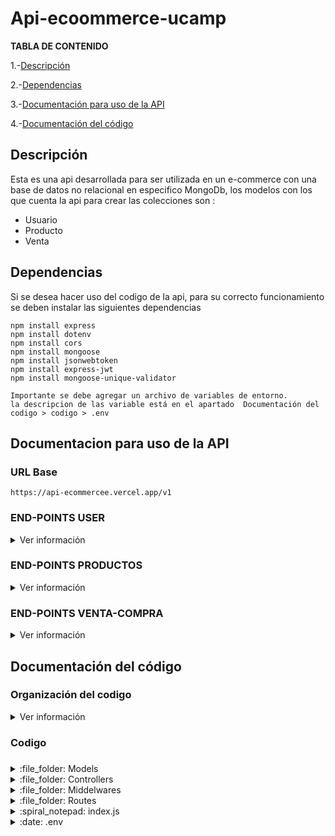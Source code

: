 # Api-ecoommerce-ucamp

**TABLA DE CONTENIDO**

1.-[Descripción](#Descripción)

2.-[Dependencias](#Dependencias)

3.-[Documentación para uso de la API](#Documentacion-para-uso-de-la-api)

4.-[Documentación del código](#Documentación-del-código)

## Descripción
Esta es una api desarrollada para ser utilizada en un e-commerce con una base de datos no relacional en especifico MongoDb, los modelos con los que cuenta la api para crear las colecciones son :
- Usuario
- Producto
- Venta

## Dependencias
Si se desea hacer uso del codigo de la api, para su correcto funcionamiento se deben instalar las siguientes dependencias 

    npm install express 
    npm install dotenv
    npm install cors
    npm install mongoose  
    npm install jsonwebtoken
    npm install express-jwt
    npm install mongoose-unique-validator
    
```
Importante se debe agregar un archivo de variables de entorno.
la descripcion de las variable está en el apartado  Documentación del codigo > codigo > .env 
```

## Documentacion para uso de la API
### URL Base
`https://api-ecommercee.vercel.app/v1`


### **END-POINTS USER**

<details>
	
  <summary>Ver información</summary>
	
---
#### Registro de usuarios
> Este recurso permite crear un nuevo usuario 
<details>
  <summary>Ver información</summary>
	
###### End point
```http
  POST /user/
```

###### Body Request
```json
Formato Json
{
	"name": "Frank",
	"surname": "Aveiga",
	"mail": "prueba@prueba.com",
	"city":"Guayaquil",
	"age": 29,
	"password":"contrasena",
	"img": "url"
}
```
###### Response
```javascript
{
    "mensaje": "Usuario Creado",
    "detalles": {
        "idUser": "635cd92b96e01a1c9db455c1",
        "type": "customer",
        "token": "eyJhbGciOiJIUzI1NiIsInR5cCI6IkpXVCJ9.eyJpZFVzZXIiOiI2MzVjZDkyYjk2ZTAxYTFjOWRiNDU1YzEiLCJ0eXBlIjoiY3VzdG9tZXIiLCJpYXQiOjE2NjcwMjkyOTN9.c7WNCjOeOmOWMxusie7zR18LLvo5nTm1s6eXirLC81c"
    }
}
```
</details>
	
---
#### Login de usuario
> Este recurso permite logear al usuario generando un token de autorización
<details>
  <summary>Ver información</summary>
	
###### End point
```http
  POST /user/login
```

###### Body Request
```json
Formato Json
{
	"mail": "prueba@prueba.com",
	"password":"contrasena"
}
```

###### Response
```javascript
{
    "mensaje": "Login correcto",
    "detalles": "eyJhbGciOiJIUzI1NiIsInR5cCI6IkpXVCJ9.eyJpZFVzZXIiOiI2MzVjZDkyYjk2ZTAxYTFjOWRiNDU1YzEiLCJ0eXBlIjoiY3VzdG9tZXIiLCJpYXQiOjE2NjcwMjk0ODF9.ZHq7vv26JHaIltYTU45JnOrPfUNGhiYRUIatKFnvSPU"
}
```
</details>

---
#### Obtener todos los usuarios
> Este recurso devuelve los datos de los usuarios. **Solo podras usar esta ruta cuando este estes logeado como administrador** 
<details>
  <summary>Ver información</summary>
	
###### End point	
```http
  GET /user/getAll
```

###### Header Request
| KEY  |VALUE   |
| ------------ | ------------ |
| Authorization| Bearer (token de admin)  |

###### Response
```javascript
"mensaje": "Usuarios encontrados",
    "detalles": [
        {
             "_id": "635cd92b96e01a1c9db455c1",
            "name": "Frank",
            "mail": "prueba@prueba.com",
            "age": 29,
            "type": "customer",
            "img": "url"
        },
        {
            "_id": "635cd92b96e01a1c9db455c1",
            "name": "Frank",
            "mail": "prueba@prueba.com",
            "age": 29,
            "type": "customer",
            "img": "url"
        }
    ]
}
```
</details>	
	
---
	
	
#### Obtener los datos del usuario logeado
> Este recurso devuelve los datos del usuario logead. **Solo podras usar esta ruta cuando estes logeado ya que tendras el token de login** 

<details>
  <summary>Ver información</summary>

###### End point
```http
  -POST /user/
```



###### Header Request
| KEY  |VALUE   |
| ------------ | ------------ |
| Authorization| Bearer (token)  |

###### Response
```javascript
"mensaje": "Usuarios encontrados",
    "detalles": [
        {
             "_id": "635cd92b96e01a1c9db455c1",
            "name": "Frank",
            "mail": "prueba@prueba.com",
            "age": 29,
            "type": "customer",
            "img": "url"
        }
    ]
}
```
</details>

---
	
#### Obtener los datos de un usuario a través de uno de sus atributos 
> Este recurso devuelve los datos de los usuarios que cumplan con los parametros a travez del body. **Solo podras usar esta ruta cuando estes logeado como administrador** 
	
<details>
 <summary>Ver información</summary>
	
###### End point
	
```http
  GET /user/filtrar
```


###### Header Request
| KEY  |VALUE   |
| ------------ | ------------ |
| Authorization| Bearer (token de administrador)  |

###### Body Request (puedes buscar con cualquier atributo en esta ocación lo haremos con la edad)
```json
Formato Json
{
	"age": 29,
}
```

###### Response
```javascript
"mensaje": "Usuarios encontrados",
    "detalles": [
        {
             "_id": "635cd92b96e01a1c9db455c1",
            "name": "Frank",
            "mail": "prueba@prueba.com",
            "age": 29,
            "type": "customer",
            "img": "url"
        },
         {
             "_id": "635cd92b96e0qwe4rqwerr4",
            "name": "Frank",
            "mail": "prueba@prueba.com",
            "age": 29,
            "type": "customer",
            "img": "url"
        }
    ]
}
```
</details>
	
---
	
#### Obtener los de un usuario a través de un ID 
> Este recurso devuelve los datos de un usuario buscado por su ID pasado a través de params. **Solo podras usar esta ruta cuando estes logeado como administrador** 

<details>
 <summary>Ver información</summary>
	
###### End point
```http
  GET /user/:id
  Ejemplo /user/635cd92b96e01a1c9db455c1    
```

######  Params
| KEY  |VALUE   |
| ------------ | ------------ |
| | 635cd92b96e01a1c9db455c1    |



###### Response
```javascript
"mensaje": "Usuarios encontrados",
    "detalles": [
        {
             "_id": "635cd92b96e01a1c9db455c1",
              "name": "Frank",
              "surname": "Aveiga",
              "mail": "prueba@prueba.com",
              "city": "Guayaquil",
              "age": 29,
              "type": "customer",
              "img": "url",
              "salt": "aa870aaeb1bfd6c62419180d0a6802d5",
              "password": "d7b242e696",
        }
    ]
}
```

</details>
	
---

#### Actualizar la información de los usuarios encontradoa travez del ID de usuario
> Este recurso busca un usuario a travez en un id pasado por parametro y actualiza los valores pasados por el body. **Solo podras usar esta ruta cuando estes logeado como administrador ya que tendras el token de admin** 

<details>
  <summary>Ver información</summary>

###### End point
```http
  -PUT /user/:ID
```

###### Header Request
| KEY  |VALUE   |
| ------------ | ------------ |
| Authorization| Bearer (token de administrador)  |

######  Params
| KEY  |VALUE   |
| ------------ | ------------ |
| | 635cd92b96e01a1c9db455c1    |

###### Body Request
```json
Formato Json
{
	"name": "Dario",
	"surname": "Dueñas"
}
```


###### Response
```javascript
{
    "mensaje": "Usuario actualizado",
    "detalles": {
        "_id": "635cd92b96e01a1c9db455c1",
        "name": "Dario",
        "surname": "Dueñas",
        "mail": "prueba@prueba.com",
        "city": "Guayaquil",
        "age": 29,
        "type": "customer",
        "img": "url",
    }
}
```
</details>

---

#### Elimina un usuario por el Id del usuario
> Este recurso elimina un usuario buscandolo por el ID pasado por parametro. **Solo podras usar esta ruta cuando estes logeado como administrador ya que tendras el token de admin** 

<details>
  <summary>Ver información</summary>

###### End point
```http
  DELETE /user/delete/:id
  Ejemplo  /user/delete/635cd92b96e01a1c9db455c1
```

###### Header Request
| KEY  |VALUE   |
| ------------ | ------------ |
| Authorization| Bearer (token de administrador)  |

######  Params
| KEY  |VALUE   |
| ------------ | ------------ |
| | 635cd92b96e01a1c9db455c1    |



###### Response
```javascript
{
    "mensaje": "Usuario eliminado",
    "detalles": {
        "_id": "635cd92b96e01a1c9db455c1",
        "name": "Dario",
        "surname": "Dueñas",
        "mail": "prueba@prueba.com",
        "city": "Guayaquil",
        "age": 29,
        "type": "customer",
        "img": "url",
    }
}
```


</details>

---

#### Eliminar usuarios a travez de una busqueda de sus propiedades
> Este recurso elimina los usuario que tengan la propiedad que se pasa por el body **Solo podras usar esta ruta cuando estes logeado como administrador ya que tendras el token de admin** 

<details>
  <summary>Ver información</summary>

###### End point
```http
   DELETE /user/
```

###### Header Request
| KEY  |VALUE   |
| ------------ | ------------ |
| Authorization| Bearer (token de administrador)  |



###### Body Request
```json
Formato Json
{
	"age": 29
}
```


###### Response
```javascript
{
    "mensaje": "Usuarios eliminados",
    "detalles": {
        "acknowledged": true,
        "deletedCount": 2
    }
}
```
</details>

---


</details>

</details>



### **END-POINTS PRODUCTOS**

<details>
	
  <summary>Ver información</summary>
  
  ---
#### Registro de nuevo producto
> Este recurso permite crear un nuevo producto,**Solo podras usar esta ruta cuando tengas un token de admin** 
<details>
  <summary>Ver información</summary>
	
###### End point
```http
  POST /product/
```

###### Header Request
| KEY  |VALUE   |
| ------------ | ------------ |
| Authorization| Bearer (token de administrador)  |

###### Body Request
```json
Formato Json
{
	"name": "Producto 1",
	"description": "Aqui escribir una descripción",
	"img": "url",
	"price": 200,
	"age": 29,

}
```
###### Response
```javascript
{
    "mensaje": "Producto creado",
    "detalles": {
        "name": "Producto 1",
        "description": "Aqui escribir una descripción",
        "img": "url",
        "price": 200,
        "uploader": {
            "_id": "635da9cd93c3906e28f08a27",
            "name": "Frank"
        },
        "_id": "635daa1293c3906e28f08a2e",
        "__v": 0
    }
}
```
</details>

---

#### Ver todos los productos creados
> Este recurso permite visualizar todos los productos que han sido creados,**Solo podras usar esta ruta cuando tengas un token de admin** 
<details>
  <summary>Ver información</summary>
	
###### End point
```http
  GET /product/getAll
```

###### Header Request
| KEY  |VALUE   |
| ------------ | ------------ |
| Authorization| Bearer (token de administrador)  |



###### Response
```javascript
{
    "mensaje": "Productos encontrados",
    "detalles": [
        {
            "_id": "635c150ac715677c436d6aa8",
            "name": "Iphoneee",
            "description": "telefono",
            "img": "url",
            "price": 1500,
            "uploader": {
                "_id": "635bf75b4e96275e9ddc01c7"
            },
            "__v": 0
        },
        {
            "_id": "635c8d1c3d5d7101e62c04e4",
            "name": "Iphoneee",
            "description": "telefono",
            "img": "url",
            "price": 1500,
            "uploader": {
                "_id": "635bf75b4e96275e9ddc01c7"
            },
            "__v": 0
        },
        {
            "_id": "635daa1293c3906e28f08a2e",
            "name": "Producto 1",
            "description": "Aqui escribir una descripción",
            "img": "url",
            "price": 200,
            "uploader": {
                "_id": "635da9cd93c3906e28f08a27"
            },
            "__v": 0
        }
    ]
}
```
</details>

---

#### Ver los productos que el usuario logeado he creado
> Este recurso permite visualizar todos los productos que el administrador logeado ha creado,**Solo podras usar esta ruta cuando tengas un token de admin** 
<details>
  <summary>Ver información</summary>
	
###### End point
```http
  GET /product/misPeliculas
```

###### Header Request
| KEY  |VALUE   |
| ------------ | ------------ |
| Authorization| Bearer (token de administrador)  |



###### Response
```javascript
{
    "mensaje": "Productos encontradas",
    "detalles": [
        {
            "_id": "635c150ac715677c436d6aa8",
            "name": "Iphoneee",
            "description": "telefono",
            "img": url",
            "price": 1500,
            "uploader": {
                "_id": "635bf75b4e96275e9ddc01c7"
            },
            "__v": 0
        },
        {
            "_id": "635c8d1c3d5d7101e62c04e4",
            "name": "Iphoneee",
            "description": "telefono",
            "img": "url",
            "price": 1500,
            "uploader": {
                "_id": "635bf75b4e96275e9ddc01c7"
            },
            "__v": 0
        }
    ]
}
```
</details>

---

#### Actualizar un producto por el id
> Este recurso permite eliminar un producto pasandole el id como referncia de que producto eliminar,**Solo podras usar esta ruta cuando tengas un token de admin** 
<details>
  <summary>Ver información</summary>
	
###### End point
```http
  PUT /product/
```

###### Header Request
| KEY  |VALUE   |
| ------------ | ------------ |
| Authorization| Bearer (token de administrador)  |

###### Body Request
```json
Formato Json
{
	"name": "Celular"
}
```


###### Response
```javascript
{
    "mensaje": "Producto actualizado",
    "detalles": {
        "_id": "635c8d1c3d5d7101e62c04e4",
        "name": "Celular",
        "description": "telefono",
        "img": "URL",
        "price": 1500,
        "uploader": {
            "_id": "635bf75b4e96275e9ddc01c7"
        },
        "__v": 0
    }
}
```
</details>

---

#### Eliminar un producto por id
> Este recurso permite eliminar un producto pasandole el id como referncia de que producto eliminar,**Solo podras usar esta ruta cuando tengas un token de admin** 
<details>
  <summary>Ver información</summary>
	
###### End point
```http
  DELETE /product/
```

###### Header Request
| KEY  |VALUE   |
| ------------ | ------------ |
| Authorization| Bearer (token de administrador)  |



###### Response
```javascript
{
    "mensaje": "Producto eliminado",
    "detalles": {
        "_id": "635c150ac715677c436d6aa8",
        "name": "Iphoneee",
        "description": "telefono",
        "img": "URL",
        "price": 1500,
        "uploader": "635bf75b4e96275e9ddc01c7",
        "__v": 0
    }
}
```
</details>

---

</details>

### **END-POINTS VENTA-COMPRA**

<details>
	
  <summary>Ver información</summary>
  
  ---
  
#### Crear una nueva compra
> Este recurso permite guardar una compra ,**Solo podras usar esta ruta cuando tengas un token** 
<details>
  <summary>Ver información</summary>
	
###### End point
```http
  POST /sale/
```

###### Header Request
| KEY  |VALUE   |
| ------------ | ------------ |
| Authorization| Bearer (token)  |

###### Body Request
```json
Formato Json
{
	"total": 300,
    "products":["635daa1293c3906e28f08a2e","635daa1293c3906e28f08a2e"]
}
```


###### Response
```javascript
{
    "mensaje": "Venta creada",
    "detalles": {
        "total": 300,
        "buyer": {
            "_id": "635bf75b4e96275e9ddc01c7",
            "name": "asd"
        },
        "products": [
            {
                "_id": "635daa1293c3906e28f08a2e",
                "name": "Producto 1",
                "price": 200
            },
            {
                "_id": "635daa1293c3906e28f08a2e",
                "name": "Producto 1",
                "price": 200
            }
        ],
        "state": "solicitado",
        "_id": "635f55e3f68de0cca8099b7a",
        "createdAt": "2022-10-31T04:58:11.893Z",
        "updatedAt": "2022-10-31T04:58:11.893Z",
        "__v": 0
    }
}

```
</details>

---
  
#### Ver todas las compras
> Este recurso permite visualizar todas las compras realizadas por todos los usuarios ,**Solo podras usar esta ruta cuando tengas un token de administrador** 
<details>
  <summary>Ver información</summary>
	
###### End point
```http
  GET /sale/getAll
```

###### Header Request
| KEY  |VALUE   |
| ------------ | ------------ |
| Authorization| Bearer (token de administrador)  |



###### Response
```javascript
{
    "mensaje": "Ventas encontradas",
    "detalles": [
        {
            "_id": "635f55e3f68de0cca8099b7a",
            "total": 300,
            "buyer": {
                "_id": "635bf75b4e96275e9ddc01c7",
                "name": "asd"
            },
            "products": [
                {
                    "_id": "635daa1293c3906e28f08a2e",
                    "name": "Producto 1",
                    "price": 200
                },
                {
                    "_id": "635daa1293c3906e28f08a2e",
                    "name": "Producto 1",
                    "price": 200
                }
            ],
            "state": "solicitado",
            "createdAt": "2022-10-31T04:58:11.893Z",
            "updatedAt": "2022-10-31T04:58:11.893Z",
            "__v": 0
        },
        {
            "_id": "635f598e51ecc4923d2f224a",
            "total": 300,
            "buyer": {
                "_id": "635bf75b4e96275e9ddc01c7",
                "name": "asd"
            },
            "products": [
                {
                    "_id": "635daa1293c3906e28f08a2e",
                    "name": "Producto 1",
                    "price": 200
                },
                {
                    "_id": "635daa1293c3906e28f08a2e",
                    "name": "Producto 1",
                    "price": 200
                }
            ],
            "state": "solicitado",
            "createdAt": "2022-10-31T04:58:11.893Z",
            "updatedAt": "2022-10-31T04:58:11.893Z",
            "__v": 0
        }
    ]
}
    
```
</details>

---

#### Ver las compras del usuario logeado
> Este recurso permite visualizar todas las compras realizadas por todos los usuarios ,**Solo podras usar esta ruta cuando tengas un token** 
<details>
  <summary>Ver información</summary>
	
###### End point
```http
  GET /sale/compras
```

###### Header Request
| KEY  |VALUE   |
| ------------ | ------------ |
| Authorization| Bearer (token )  |



###### Response
```javascript
{
    "mensaje": "Comprsa encontradas",
    "detalles": [
        {
            "_id": "635f55e3f68de0cca8099b7a",
            "total": 300,
            "buyer": "635bf75b4e96275e9ddc01c7",
            "products": [
                {
                    "_id": "635daa1293c3906e28f08a2e",
                    "name": "Producto 1",
                    "price": 200
                },
                {
                    "_id": "635daa1293c3906e28f08a2e",
                    "name": "Producto 1",
                    "price": 200
                }
            ],
            "state": "solicitado",
            "createdAt": "2022-10-31T04:58:11.893Z",
            "updatedAt": "2022-10-31T04:58:11.893Z",
            "__v": 0
        },
        {
            "_id": "635f598e51ecc4923d2f224a",
            "total": 300,
            "buyer": "635bf75b4e96275e9ddc01c7",
            "products": [
                {
                    "_id": "635daa1293c3906e28f08a2e",
                    "name": "Producto 1",
                    "price": 200
                },
                {
                    "_id": "635daa1293c3906e28f08a2e",
                    "name": "Producto 1",
                    "price": 200
                }
            ],
            "state": "solicitado",
            "createdAt": "2022-10-31T04:58:11.893Z",
            "updatedAt": "2022-10-31T04:58:11.893Z",
            "__v": 0
        }
    ]
}
    
```
 

</details>

---

#### Actualizar el estado de la compra
> Este recurso permite actualizar el estado de la compra ,**Solo podras usar esta ruta cuando tengas un token de administrador** 
<details>
  <summary>Ver información</summary>
	
###### End point
```http
  POST /sale/estado/:id
  Ejemplo  /sale/estado/635f55e3f68de0cca8099b7a
```

###### Header Request
| KEY  |VALUE   |
| ------------ | ------------ |
| Authorization| Bearer (token de administrador)  |


###### Params
| KEY  |VALUE   |
| ------------ | ------------ |
| | 635f55e3f68de0cca8099b7a   |

###### Body Request
```json
Formato Json
{
	"state":"enviado"
}
```


###### Response
```javascript
{
    "mensaje": "Estado de la venta actualizado",
    "detalles": {
        "_id": "635f55e3f68de0cca8099b7a",
        "total": 300,
        "buyer": "635bf75b4e96275e9ddc01c7",
        "products": [
            "635daa1293c3906e28f08a2e",
            "635daa1293c3906e28f08a2e"
        ],
        "state": "enviado",
        "createdAt": "2022-10-31T04:58:11.893Z",
        "updatedAt": "2022-10-31T07:35:35.424Z",
        "__v": 0
    }
}

```
</details>

---

</details>
	
## Documentación del código 

 ### **Organización del codigo**
<details>
  <summary>Ver información</summary>
  
  El código está organizado por carpetas y un archivo index.js principal además de un archivo de variables de entorno
  
  ![Image text](https://i.ibb.co/bm9Kdyk/Organizc.png)
  
 </details>
 
 ### **Codigo**



###


  
<details>

<summary>:file_folder: Models</summary>

###
   
   
<details>

<summary> >  :spiral_notepad: index.js</summary>

 ###
	
```	
En este archivo importamos y exportamos todas las funciones de los archivos model.js, el motivo es para cuando tengamos que hacer uso
de ellas no tengamos que importarlas desde los diferentes archivos, en lugar de eso las tendremos todas disponibles 
desde un solo archivo	
```	

```javascript
const User = require("./User.model");
const Product = require("./Product.model");
const Sale = require("./Sale.model");

module.exports = {
  User,
  Product,
  Sale
};

```

</details>

<details>

 <summary> >  :spiral_notepad: User.model.js </summary>
 
  ###
	
```	
En este archivo crearemos el modelo de los usuarios, es decir que propiedades tendran en la base de datos de mongoDB.
Tambien designaremos el nombrede la colección
	
```		
  
```javascript

const mongoose = require('mongoose');  // Importamos la librería  mongoose ya que la estaremos usando para crear el modelo 
const crypto = require('crypto');      // Importamos la librería cryto la cual se utilizara para encriptar la contraseña
const jwt = require('jsonwebtoken');   // Importamoos la librería de jsonwebtoken la cual la utilizaremos para generar los tokens de logeo 	 
const uniqueValidator = require('mongoose-unique-validator'); // Hacemos uso de esta librería para asegurarnos que ciertos valores como el correo sean únicos


// Creamos el modelo y designamos el tipo , si son obligatorias , unicas y demas requerimiento que tendran cada una de las propiedades
const UserSchema = new mongoose.Schema({
    name:{
        type:String,	//Designamos que este campo sera un String
        required:true,	//Designamos que este campo es obligatorio
    },	
    surname:{
        type:String,
        required: true,
    },
    mail:{
        type: String,
        required:true,
        unique: true, //Designamos que este campo no se puede repetir en otro documento
	
	// Designamos a través de una expresión regular que debe ser un email válido
        match: [/^[\w-\.]+@([\w-]+\.)+[\w-]{2,4}$/, 'email invalido'], 
    },
    city:{
        type:String,
    },
    age:{
        type:Number,
        required:true,
    },
    type:{
        type:String,
	//A través de enum validamos que los valores ingresados sean los que designamos en el array del mismo  
        enum:[           
            'customer',
            'admin'
        ],
        default:'customer',
        required:true,
    },
    password:{
        type:String,
        required:true
    },
    img:{
        type:String,
        default:'wwww.hola.com'
    },
    salt:{
        type:String,
    }
})



// Usamos el plugin de uniqueValidator para por utilizar la propiedad unique dentro del esquema 
UserSchema.plugin(uniqueValidator)

/* Encrypting the password. */
	
// Creamos un metodo el cual nos realizara la encriptacion de la contraseña 
	
UserSchema.methods.encryptString = function(stringToEncript,salt){
    return crypto.pbkdf2Sync(stringToEncript,salt,10000,5,'sha512').toString('hex');
}

/* Creamos un metodo el cual generara un string aleatorio de 16 caracteres el cual se lo asignaremos a la propiedad salt
de nuestro esquema para luego utilizar dentro de este metodo el metodo de empritación de la contraseña el cual 
requiere el salt ya generado y la contraseña sin encriptar */
	
UserSchema.methods.hashPassword = function(password){
    this.salt = crypto.randomBytes(16).toString('hex'); // Esta es la parte que genera un string aleatorio y se lo asigna a la prop salt
    this.password = this.encryptString(password,this.salt) // Aquí hacemos uso del método que creamos anteriormente para encriptar la contraseña
}

/* Con este metodo verificamos si la contraseña ingresada es la misma que la contraseña que guardamos anteriormente
la forma en que lo realizamos es encriptar la contraseña nueva con los mismos parametros y la comparamos con la ya 
guardada*/
	
UserSchema.methods.verifyPassword = function(password){
    return this.encryptString(password,this.salt) === this.password;
}

/*Este metodo nos genera un token a partir del idUser,y type para esto usamos la funcion de la libreia
	jsonwebtoken. */
UserSchema.methods.generateJWT = function(){
    return jwt.sign({idUser: this._id,type:this.type},process.env.SECRET)
}

	
/* Este metodo nos devuelve el id del usuario el type y ademas el token necesario para autenticarnos*/
UserSchema.methods.onSingGenerateJWT = function(){
    return{
        idUser: this._id,
        type: this.type,
        token: this.generateJWT(),
    }
}

/* Con esta linea creamos el modelo llamado User con el squema UserSchema y que este en la collecion CollectionUser */
mongoose.model('User',UserSchema,'collectionUser')





```
 
</details>

<details>

 <summary> >  :spiral_notepad: Product.model.js </summary>
 
 ###

```	
En este archivo crearemos el modelo de los usuarios, es decir que propiedades tendran en la base de datos de mongoDB.
Tambien designaremos el nombrede la colección
	
```		
	
```javascript
const mongoose = require('mongoose') // Importamos mongoose para crear los modelos 

// Creamos el modelo y designamos el tipo , si son obligatorias , unicas y demas requerimiento que tendran cada una de las propiedades
const ProductSchema = new mongoose.Schema({
    name:{
        type:String,
        required:true,
    },
    description:{
        type:String,
        default:"..."
    },
    img:{
        type:String,
        default:'https://www.google.com/url?sa=i&url=https%3A%2F%2Fwww.suzukijember.com%2Fgallery%2Fgambar_product%2F%3FMA&psig=AOvVaw29KG-vfntzAlLrOnBXKet4&ust=1667063204088000&source=images&cd=vfe&ved=0CA0QjRxqFwoTCNCNh8S0g_sCFQAAAAAdAAAAABAb'
    },
    price:{
        type:Number,
        required:true,
    },
    uploader: {
        type: mongoose.ObjectId,
        ref: "User",
      }

})

mongoose.model('Product', ProductSchema, "collectionProduct");


```

</details>

<details>

 <summary> >  :spiral_notepad: Sale.model.js </summary>
 
 ###
 ```javascript

const mongoose = require("mongoose");


const SaleSchema = new mongoose.Schema({
    
    total: {
      type: Number,
      required: true,
    },
    buyer: {
      type: mongoose.ObjectId,
      ref: "User",
    },
    products: {
      type: [
        {
          type: mongoose.ObjectId,
          ref: "Product",
        },
      ],
    },
    state:{
        type:String,
        enum:[
            'solicitado',
            'confirmado',
            'enviado'
        ],
        default:'solicitado',
        required:true,
    }
  },
  {
    timestamps: true,
  }
);

mongoose.model('Sale',SaleSchema,'collectionnSales');


```
 
 
</details>
   
</details>

<details>

<summary>:file_folder: Controllers</summary>

###

<details>

<summary> >  :spiral_notepad: index.js</summary>

 ###
	
```	
En este archivo importamos todas las funciones de los archivos cotrollers.js, el motivo es para cuando tengamos que hacer uso
de ellas no tengamos que importarlas desde los diferentes archivos, en lugar de eso las tendremos todas disponibles 
desde un solo archivo	
```
	
	
```javascript

const {
    registro,
    verUsuarios,
    filtrarUsuarios,
    eliminarUsuarioPorId,
    eliminarUsuariosPorFiltro,
    actualizarUsuario,
    login,
    verInfoUsuario,
    verUsuario
  } = require("./User.controller");
  
  const{
    nuevoProducto,
    verProductos,
    eliminarProductoPorId,
    actualizarProductoPorId,
    verMisProductosCreados,
  } = require('./Product.controller')
  const{
    nuevaVenta,
    verVentas,
    filtrarVentasUsuario,
    actualizarEstadoId
  } = require('./Sale.controller')
  
  
  module.exports = {
    registro,
    verUsuarios,
    filtrarUsuarios,
    eliminarUsuarioPorId,
    eliminarUsuariosPorFiltro,
    actualizarUsuario,
    login,
    verInfoUsuario,
    verUsuario,
    nuevoProducto,
    verProductos,
    eliminarProductoPorId,
    actualizarProductoPorId,
    verMisProductosCreados,
    nuevaVenta,
    verVentas,
    filtrarVentasUsuario,
    actualizarEstadoId
  };

```

</details>

<details>

 <summary> >  :spiral_notepad: User.controlleer.js </summary>
 
  ###
  
```javascript

const mongoose = require('mongoose');
const User = mongoose.model('User');


 /* It creates a new user with the request body, hashes the password, and saves the user.*/
/**
 * It takes the password from the request body, deletes it from the request body, creates a new user
 * with the request body, hashes the password, saves the user, and returns a response.
 */
const registro = async (req,res) =>{
    try{

        const{password} = req.body;
        delete req.body.password;
        const user = new User(req.body)
        user.hashPassword(password);
        await user.save();
        
        return res.status(201).json({mensaje:'Usuario Creado',detalles: user.onSingGenerateJWT()})
    }catch(e){
        return res.status(400).json({ mensaje: "Error", detalles: e.message });
    }

}

/**
 * a function that searches for a user with email
 * It takes the email and password from the request body, searches for a user with that email, if it
 * finds one, it checks if the password is correct, if it is, it returns a JWT token, if not, it
 * returns an error message.
 */
const login = async(req,res)=>{
    try {
        const{mail,password} = req.body;
        const user = await User.findOne({mail});

        if(!user){
            return res.status(400).json({mensaje:'error',detalles:'Usuario no encontrado'});
        }
        if(user.verifyPassword(password)){
            return res.status(200).json({mensaje:'Login correcto', detalles: user.generateJWT()})
        }

        return res.status(400).json({mensaje: 'Error', detalles:'Contraseña incorrecta'});
    } catch (e) {
        return res.status(400).json({mensaje:'Error',detalles:  e.message});
    }
};

/**
 * It returns a list of users, but only if the user is an admin.
 */
const verUsuarios = async (req, res) => {
    try {
      if (req.user.type !== "admin") {
        return res.status(400).json({mensaje: "Error",detalles: "No tienes permiso para ver esto",});
      }
      const usuarios = await User.find({},{
        name: true,
        surename: true,
        mail: true,
        age: true,
        type: true,
        img: true,
      });
      if (!usuarios.length)
        return res.status(404).json({ mensaje: "Error", detalles: "Colección vacía" });
      return res.status(200).json({ mensaje: "Usuarios encontrados", detalles: usuarios });
    } catch (e) {
      return res.status(400).json({ mensaje: "Error", detalles: e.message });
    }
  };


/**
 * It returns a user if the user is an admin and the user exists
 */
  const verUsuario = async (req, res) => {
    try {
      if (req.user.type !== "admin") {
        return res.status(400).json({mensaje: "Error", detalles: "No tienes permiso para ver esto",});
      }
      console.log(req.query)
      const usuario = await User.findById(req.params.id);
      if (!usuario)
        return res.status(404).json({ mensaje: "Error", detalles: "No existe este usuario" });
      return res.status(200).json({ mensaje: "Usuario encontrado", detalles: usuario });
    } catch (e) {
      return res.status(400).json({ mensaje: "Error", detalles: e.message });
    }
  };

/**
 * filtra el usuario dependiendo el parametro pasado por el body

 */
  const filtrarUsuarios = async (req, res) => {
    
    try {
        if (req.user.type !== "admin") {
            return res.status(400).json({mensaje: "Error", detalles: "No tienes permiso para ver esto",});
          }
      const usuarios = await User.find(req.body);
      if (!usuarios.length)
        return res.status(404).json({ mensaje: "Error", detalles: "Usuarios no encontrados" });
      return res.status(200).json({ mensaje: "Usuarios encontrados", detalles: usuarios });
    } catch (e) {
      return res.status(400).json({ mensaje: "Error", detalles: e.message });
    }
  };

/**
 * It deletes a user from the database by ID.
 */
  const eliminarUsuarioPorId = async (req, res) => {
    try {
        if (req.user.type !== "admin") {
            return res.status(400).json({mensaje: "Error", detalles: "No tienes permiso para ver esto",});
          }
      const  id  = req.params.id;
      if (id.length !== 24)
        return res.status(400).json({ mensaje: "Error", detalles: "ID no válido" });
      const usuario = await User.findById(id);
      if (!usuario)
        return res.status(404).json({ mensaje: "Error", detalles: "Usuario no encontrado" });
      const eliminado = await User.findByIdAndDelete(id);
      return res.status(200).json({ mensaje: "Usuario eliminado", detalles: eliminado });
    } catch (e) {
      return res.status(400).json({ mensaje: "Errorr", detalles: e.message });
    }
  };
  

/**
 * It deletes all users that match the filter in the request body
 */
  const eliminarUsuariosPorFiltro = async (req, res) => {
    try {
        if (req.user.type !== "admin") {
            return res.status(400).json({mensaje: "Error", detalles: "No tienes permiso para ver esto",});
          }
      const eliminados = await User.deleteMany(req.body);
      return res
        .status(200)
        .json({ mensaje: "Usuarios eliminados", detalles: eliminados });
    } catch (e) {
      return res.status(400).json({ mensaje: "Error", detalles: e.message });
    }
  };
  
/**
 * It takes the id from the request params, and then updates the user with the id with the body of the
 * request.
 */
  const actualizarUsuario = async (req, res) => {
    try {
        if (req.user.type !== "admin") {
            return res.status(400).json({mensaje: "Error", detalles: "No tienes permiso para ver esto",});
          }
      const { id } = req.params;
      const actualizado = await User.findByIdAndUpdate(
        id,
        { $set: req.body },
        { new: true }
      );
      return res.status(200).json({ mensaje: "Usuario actualizado", detalles: actualizado });
    } catch (e) {
      return res.status(400).json({ mensaje: "Error", detalles: e.message });
    }
  };

 /**
  * It returns the user's information
  */
  const verInfoUsuario = async (req, res) => {
    try {
      const usuarioInfo = await User.findById(req.user.idUser, {name:1, mail:1,type:1,age:1, surename:1,img:1
      });
      if (!usuarioInfo)
      return res.status(404).json({ mensaje: "Error", detalles: "Usuario no encontrado" });
      return res.status(200).json({ mensaje: "Usuarios encontrados", detalles: usuarioInfo });
    } catch (e) {
      return res.status(400).json({ mensaje: "Error", detalles: e.message });
    }
  };

  module.exports = {
    registro,
    verUsuarios,
    verUsuario,
    filtrarUsuarios,
    eliminarUsuarioPorId,
    eliminarUsuariosPorFiltro,
    actualizarUsuario,
    verInfoUsuario,
    login,
  };



```
 
</details>

<details>

 <summary> >  :spiral_notepad: Product.controller.js </summary>
 
 ###

```javascript

const mongoose = require("mongoose");
const Product = mongoose.model("Product");

/**
 * "If the user is not an admin, return a 403 error. If the user is an admin, create a new product and
 * save it to the database."
 */
const nuevoProducto = async (req, res) => {
    try {
      if (req.user.type !== "admin") {
        return res.status(403).json({  mensaje: "Error",detalles: "Sólo un admin puede crear un nuevo producto",
          });
      }
      
      const producto = new Product({...req.body, uploader: req.user.idUser});
  
      const resp = await producto.save();
  
      return res.status(201).json({mensaje: "Producto creado",detalles: await resp.populate("uploader", "name",),
      });
    } catch (e) {
      return res.status(400).json({ mensaje: "Error", detalles: e.message });
    }
  };


 /**
  * It's a function that returns a promise that resolves to an array of products.
  */
  const verProductos = async (req, res) => {
    try {
      const products = await Product.find().populate("uploader", "nombre");
      if (!products.length)
        return res.status(404).json({ mensaje: "Error", detalles: "Colección vacía" });
      return res.status(200).json({ mensaje: "Productos encontrados", detalles: products });
    } catch (e) {
      return res.status(400).json({ mensaje: "Error", detalles: e.message });
    }
  };


/**
 * It returns a list of products created by the user who is logged in.
 * </code>
 */
  const verMisProductosCreados = async (req, res) => {
    try {
      if (req.user.type !== "admin") {
        return res.status(400).json({mensaje: "Error",detalles: "No tienes permiso para ver esto",});
      }
      
      const products = await Product.find({uploader: req.user.idUser}).populate("uploader", "nombre");
      if (!products.length)
        return res.status(404).json({ mensaje: "Error", detalles: "Esste usuario no ha creado productos" });
      return res.status(200).json({ mensaje: "Productos encontradas", detalles: products });
    } catch (e) {
      return res.status(400).json({ mensaje: "Error", detalles: e.message });
    }
  };


/**
 * It deletes a product from the database by its id.
 */
  const eliminarProductoPorId = async (req, res) => {
    try {
       if (req.user.type !== "admin") {
            return res.status(400).json({mensaje: "Error",detalles: "No tienes permiso para ver esto",});
        }
      const { id } = req.params;
      if (id.length !== 24)
        return res.status(400).json({ mensaje: "Error", detalles: "ID no válido" });
      const products = await Product.findById(id);
      if (!products)
        return res.status(404).json({ mensaje: "Error", detalles: "Producto no encontrado" });
      const eliminado = await Product.findByIdAndDelete(id);
      return res.status(200).json({ mensaje: "Producto eliminado", detalles: eliminado });
    } catch (e) {
      return res.status(400).json({ mensaje: "Error", detalles: e.message });
    }
  };


/**
 * It takes the id of a product, and updates the product with the new data.
 */
const actualizarProductoPorId = async (req, res) => {
  try {
    const { id } = req.params;

    const actualizado = await Product.findByIdAndUpdate(
      id,
      { $set: req.body },
      { new: true }
    ).populate("uploader", "nombre");
    return res
      .status(200)
      .json({ mensaje: "Producto actualizado", detalles: actualizado });
  } catch (e) {
    return res.status(400).json({ mensaje: "Error", detalles: e.message });
  }
};

module.exports = {
    nuevoProducto,
    verProductos,
    eliminarProductoPorId,
    actualizarProductoPorId,
    verMisProductosCreados,
};


```

</details>

<details>

 <summary> >  :spiral_notepad: Sale.model.js </summary>
 
 ###
 ```javascript

const mongoose = require("mongoose");
const Sale = mongoose.model("Sale");


/**
 * It creates a new sale, populates the products and buyer fields, and returns the populated sale.
 */
const nuevaVenta = async (req, res) => {
  try {
    if (req.user.type !== "admin") {
        return res.status(400).json({mensaje: "Error", detalles: "No tienes permiso para ver esto",});
      }
    const sales = new Sale({ ...req.body, buyer: req.user.idUser });

    const resp = await sales.save();

    return res.status(201).json({
      mensaje: "Venta creada",
      detalles: await (await resp.populate({path:'products',select:{name:true,price:true}})).populate("buyer", "name")
    });
  } catch (e) {
    return res.status(400).json({ mensaje: "Error", detalles: e.message });
  }
};


/**
 * It returns all the sales in the database, with the buyer's name, the product's name, price and the
 * uploader's name.
 * </code>

 */
const verVentas = async (req, res) => {
  try {
    if (req.user.type !== "admin") {
        return res.status(400).json({mensaje: "Error", detalles: "No tienes permiso para ver esto",});
      }
    const sales = await Sale.find()
      .populate("buyer", "name")
      .populate({
        path: "products",
        select: {
          name: true,
          price: true,
        }}); 

    if (!sales.length)
      return res
        .status(404)
        .json({ mensaje: "Error", detalles: "Colección vacía" });
    return res
      .status(200)
      .json({ mensaje: "Ventas encontradas", detalles: sales });
  } catch (e) {
    return res.status(400).json({ mensaje: "Error", detalles: e.message });
  }
};


/**
 * It returns all the sales of a user, and the products that were sold in each sale.
 * </code>
 */
const filtrarVentasUsuario = async (req, res) => {
    
    try {
      
          const buyer = req.user.idUser
      const compras = await Sale.find({buyer}).populate({ path: "products",
      select: {
        name: true,
        price: true,
      }});
      if (!compras.length)
        return res.status(404).json({ mensaje: "Error", detalles: "compras no encontradas" });
      return res.status(200).json({ mensaje: "Compras encontradas", detalles: compras });
    } catch (e) {
      return res.status(400).json({ mensaje: "Error", detalles: e.message });
    }
  }



  /**
   * It takes the id of the sale and the state of the sale from the body of the request and updates the
   * state of the sale in the database.
   * </code>

   */
  const actualizarEstadoId = async (req, res) => {
    if (req.user.type !== "admin") {
      return res.status(400).json({mensaje: "Error", detalles: "No tienes permiso para ver esto",});
    }
    body = req.body.state
    console.log(body)

    if(body === "confirmado" || body === "solicitado" || body === "enviado"){
      try {
        const { id } = req.params;
        
        const actualizado = await Sale.findByIdAndUpdate(
          id,
          { $set: {state : req.body.state }},
          { new: true }
        );
        return res
          .status(200)
          .json({ mensaje: "Estado de la venta actualizado", detalles: actualizado });
      } catch (e) {
        return res.status(400).json({ mensaje: "Error", detalles: e.message });
      }
    }

    return res.status(400).json({mensaje: "Error", detalles: "Estado no existente", hola:body});
    
  };


module.exports = {
  nuevaVenta,
  filtrarVentasUsuario,
  verVentas,
  actualizarEstadoId
};


```
 
 
</details>





</details>

<details>

<summary>:file_folder: Middelwares</summary>

 ###

<details>

 <summary> >  :spiral_notepad: auth.js </summary>
 
 ###
 
 ```javascript

const { expressjwt: jwt } = require("express-jwt");

/**
 * If the authorization header is present, split it into an array of two elements, the first being the
 * type of authorization and the second being the token. If the type is Bearer or Token, return the
 * token. Otherwise, return null.
 */
const getToken = (req) => {
  const { authorization } = req.headers;

  if (!authorization) {
    return null;
  }

  const [type, token] = authorization.split(" ");

  return type === "Bearer" || type === "Token" ? token : null;
};

/* Using the express-jwt library to create a middleware function that will be used to authenticate the user. */
const auth = jwt({
  secret: process.env.SECRET,
  algorithms: ["HS256"],
  requestProperty: "user",
  getToken,
});


module.exports = auth;


```
 
 
 
 </details>
 

</details>

<details>

<summary>:file_folder: Routes</summary>

###

<details>
<summary> > :spiral_notepad: index.js </summary>
	
###
	
```	
En este archivo realizamos el enrrutamiento de las diferentes partes de nuestra api que en este caso son /user , /product, /sale  

```
	
	
 ```javascript

const express = require("express");     // importamos express
const router = express.Router();	// hacemos uso de la funcion express.Router para realizar el enrrutamiento
const userRouter = require("./User.routes"); // Importamos nuestras rutas User
const productRouter = require("./Proucts.routes"); // Importamos nuestras rutas User
const saleRouter = require("./Sales.routes");  // Importamos nuestras rutas User

	
	
// Aqui definimos lo que ira en nuestra ruta principal o ruta base 
router.get("/", (req, res) => {       
  res.send(`
    <h1>Welcome to API!</h1>
    `);
});

// Realizamos el enrutamiento de las rutas, asi evitamos excribir manualmente /user o /productos o /sale en cada uno de las sub rutas	
	
router.use("/user", userRouter);  
router.use("/product", productRouter);
router.use("/sale", saleRouter);

// Realizamos la exportacioon de todas las rutas 
module.exports = router;


```

</details>

<details>
<summary> > :spiral_notepad: User.routes.js </summary>

###


 ```javascript

//! 1.- Importar express & Middleware
const express = require("express");
const auth = require("../middleware/auth");

//! 2.- Instanciar enrutador
const router = express.Router();

//! 3.- Importar controladores
const {
  registro,
  verUsuarios,
  filtrarUsuarios,
  eliminarUsuarioPorId,
  eliminarUsuariosPorFiltro,
  actualizarUsuario,
  login,
  verInfoUsuario,
  verUsuario,
} = require("../controllers");

//! 4.- Declaramos las rutas
router.post("/", registro);
router.post("/login", login);
// devuvelve los datos de un usuario en especifico siempre y cuando este este logeado o sea administrador ya que recibe el id a travez del token
router.get("/", auth, verInfoUsuario);
// devuelve todos los usuarios
router.get("/getAll", auth, verUsuarios);
// filtra los usuarios por un parametro pasado por el body, este endpoint solo puede ser usado por un usuario tipo administrador
router.get("/filtrar", auth, filtrarUsuarios);
// busca un usuario por el id pasado por parametro, este endpoint solo puede ser usado por un usuario tipo administrador
router.get("/:id", auth, verUsuario);
// elimina un usuario por el id pasado por parametro, este endpoint solo puede ser usado por un usuario tipo administrador
router.delete("/delete/:id", auth, eliminarUsuarioPorId);
// elimina un usuario por un parametro pasado por el body, este endpoint solo puede ser usado por un usuario tipo administrador
router.delete("/", auth, eliminarUsuariosPorFiltro);
// busca un usuario a travez en un id pasado por parametro y actualiza los valores pasados por el body
router.put("/:id", auth, actualizarUsuario);

//! 5.- Exportamos el enrutador
module.exports = router;


```

</details>



<details>
<summary> > :spiral_notepad: Products.routes.js </summary>

###

 ```javascript

const express = require("express");
const auth = require("../middleware/auth");
const router = express.Router();
const {
    nuevoProducto,
    verProductos,
    eliminarProductoPorId,
    actualizarProductoPorId,
    verMisProductosCreados,
} = require("../controllers");

//rutas
//crear un nuevo producto
router.post("/", auth, nuevoProducto);
//Ver todos los productos
router.get("/getAll", auth, verProductos);
//Filtrar las peliculas que ha creado el usuario logeado
router.get("/misPeliculas", auth, verMisProductosCreados);
//Eliminar un producto pasandole un id por parametro
router.delete("/:id", auth, eliminarProductoPorId);
//Actualizar un producto pasandol
router.put("/:id", auth, actualizarProductoPorId);

module.exports = router;


```

</details>


<details>
<summary> > :spiral_notepad: Sales.routes.js </summary>

###

 ```javascript


const express = require("express");
const auth = require("../middleware/auth");


const router = express.Router();


const {
  nuevaVenta,
  verVentas,
  filtrarVentasUsuario,
  actualizarEstadoId
} = require("../controllers");


router.post("/", auth, nuevaVenta);
router.post('/estado/:id',auth,actualizarEstadoId)
router.get("/getAll", auth, verVentas);
router.get("/compras", auth, filtrarVentasUsuario,);


module.exports = router;
```

</details>


</details>

<details>

<summary>:spiral_notepad: index.js</summary>

###
 ```javascript

//Importar variables de entorno
require('dotenv').config();

//Importación de los modelos
require('./models');

//Importar expres, mongoose y router
const express = require('express');
const mongoose= require('mongoose');
const routes = require('./routes');
const cors = require('cors');

//instanciar la app
const app = express();

//configuración de middlewares
app.use(cors());
app.use(express.json());

//Coneccion a mongo
mongoose.connect(process.env.URI_MONGO_SERVER);

//Rutas
app.use('/v1',routes);
app.use((req,res)=>{
    res.send('<a href="/v1">Go to api</a>');
})

//Levantar el servidor 
app.listen(process.env.PORT,()=>{
    console.log('Servidor iniciado en el puerto'+process.env.PORT);
})


```

</details>

<details>

<summary>:date: .env</summary>

# Variables de entorno
	
 ```env

URI_MONGO_SERVER='en esta variable ponemos la ruta de coneccion con la base de datos de mongoDB'
SECRET = 'En esta variable ponemos el string que se utilizara para encriptiar la contraseña y para generar el token'
PORT = En esta varialble ponemos el puerto en el cual la express va a correr de manera local

```

</details>
 

 
  
  


